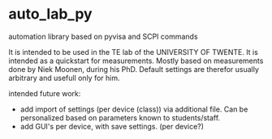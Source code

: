 # auto_lab_py
automation library based on pyvisa and SCPI commands

It is intended to be used in the TE lab of the UNIVERSITY OF TWENTE.
It is intended as a quickstart for measurements. Mostly based on measurements done by Niek Moonen, during his PhD.
Default settings are therefor usually arbitrary and usefull only for him.

intended future work:
- add import of settings (per device (class)) via additional file. Can be personalized based on parameters known to students/staff.
- add GUI's per device, with save settings. (per device?)



